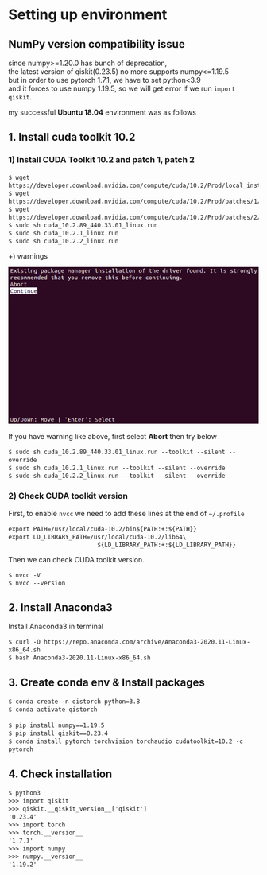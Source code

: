 # Setting up environment
## NumPy version compatibility issue
since numpy>=1.20.0 has bunch of deprecation,<br>
the latest version of qiskit(0.23.5) no more supports numpy<=1.19.5<br>
but in order to use pytorch 1.7.1, we have to set python<3.9<br>
and it forces to use numpy 1.19.5, so we will get error if we run `import qiskit`.

my successful **Ubuntu 18.04** environment was as follows

## 1. Install cuda toolkit 10.2
### 1) Install CUDA Toolkit 10.2 and patch 1, patch 2
```
$ wget https://developer.download.nvidia.com/compute/cuda/10.2/Prod/local_installers/cuda_10.2.89_440.33.01_linux.run
$ wget https://developer.download.nvidia.com/compute/cuda/10.2/Prod/patches/1/cuda_10.2.1_linux.run
$ wget https://developer.download.nvidia.com/compute/cuda/10.2/Prod/patches/2/cuda_10.2.2_linux.run
$ sudo sh cuda_10.2.89_440.33.01_linux.run
$ sudo sh cuda_10.2.1_linux.run
$ sudo sh cuda_10.2.2_linux.run
```

+) warnings

![](../images/cudatoolkit-warning.png)

If you have warning like above, first select **Abort** then try below
```
$ sudo sh cuda_10.2.89_440.33.01_linux.run --toolkit --silent --override
$ sudo sh cuda_10.2.1_linux.run --toolkit --silent --override
$ sudo sh cuda_10.2.2_linux.run --toolkit --silent --override
```

### 2) Check CUDA toolkit version
First, to enable `nvcc` we need to add these lines at the end of `~/.profile`
```
export PATH=/usr/local/cuda-10.2/bin${PATH:+:${PATH}}
export LD_LIBRARY_PATH=/usr/local/cuda-10.2/lib64\
                         ${LD_LIBRARY_PATH:+:${LD_LIBRARY_PATH}}
```
Then we can check CUDA toolkit version.
```
$ nvcc -V
$ nvcc --version
```


## 2. Install Anaconda3
Install Anaconda3 in terminal
```
$ curl -O https://repo.anaconda.com/archive/Anaconda3-2020.11-Linux-x86_64.sh
$ bash Anaconda3-2020.11-Linux-x86_64.sh
```

## 3. Create conda env & Install packages
```
$ conda create -n qistorch python=3.8
$ conda activate qistorch

$ pip install numpy==1.19.5
$ pip install qiskit==0.23.4
$ conda install pytorch torchvision torchaudio cudatoolkit=10.2 -c pytorch
```

## 4. Check installation
```
$ python3
>>> import qiskit
>>> qiskit.__qiskit_version__['qiskit']
'0.23.4'
>>> import torch
>>> torch.__version__
'1.7.1'
>>> import numpy
>>> numpy.__version__
'1.19.2'
```

